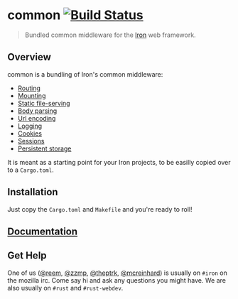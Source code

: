 common [![Build Status](https://secure.travis-ci.org/iron/common.png?branch=master)](https://travis-ci.org/iron/common)
====

> Bundled common middleware for the [Iron](https://github.com/iron/iron) web framework.

## Overview

common is a bundling of Iron's common middleware:
- [Routing](https://github.com/iron/router)
- [Mounting](https://github.com/iron/mount)
- [Static file-serving](https://github.com/iron/static)
- [Body parsing](https://github.com/iron/body-parser)
- [Url encoding](https://github.com/iron/urlencoded)
- [Logging](https://github.com/iron/logger)
- [Cookies](https://github.com/iron/cookie)
- [Sessions](https://github.com/iron/session)
- [Persistent storage](https://github.com/iron/persistent)

It is meant as a starting point for your Iron projects, to be easilly copied over to a `Cargo.toml`.

## Installation

Just copy the `Cargo.toml` and `Makefile` and you're ready to roll!

## [Documentation](http://ironframework.io/doc/iron)

## Get Help

One of us ([@reem](https://github.com/reem/), [@zzmp](https://github.com/zzmp/),
[@theptrk](https://github.com/theptrk/), [@mcreinhard](https://github.com/mcreinhard))
is usually on `#iron` on the mozilla irc. Come say hi and ask any questions you might have.
We are also usually on `#rust` and `#rust-webdev`.
